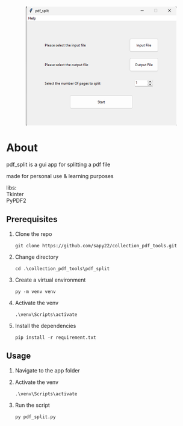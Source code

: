<p align="center">
<img width="400" src="./image/f1.png">  
</p>



# About
pdf_split is a gui app for splitting a pdf file  

made for personal use & learning purposes 

libs:  
Tkinter  
PyPDF2 

## Prerequisites  
1. Clone the repo
   ```
   git clone https://github.com/sapy22/collection_pdf_tools.git
   ```

2. Change directory
   ```
   cd .\collection_pdf_tools\pdf_split
   ```

3. Create a virtual environment
   ```
   py -m venv venv
   ```

4. Activate the venv
   ```
   .\venv\Scripts\activate
   ```

5. Install the dependencies
   ```
   pip install -r requirement.txt
   ```

## Usage
1. Navigate to the app folder  

2. Activate the venv
   ```
   .\venv\Scripts\activate
   ```

3. Run the script
   ```
   py pdf_split.py
   ```





